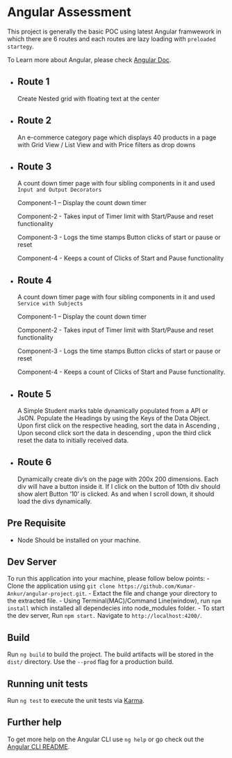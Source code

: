 # Angular Assessment

This project is generally the basic POC using latest Angular framwework in which there are 6
routes and each routes are lazy loading with `preloaded startegy`.

To Learn more about Angular, please check [Angular Doc](https://angular.io/docs).

- ## Route 1

  Create Nested grid with floating text at the center

- ## Route 2

  An e-commerce category page which displays 40 products in a page with Grid View / List View and with Price filters as drop downs

- ## Route 3

  A count down timer page with four sibling components in it and used `Input and Output Decorators`

  Component-1 – Display the count down timer

  Component-2 - Takes input of Timer limit with Start/Pause and reset functionality

  Component-3 - Logs the time stamps Button clicks of start or pause or reset

  Component-4 - Keeps a count of Clicks of Start and Pause functionality

- ## Route 4

  A count down timer page with four sibling components in it and used `Service with Subjects`

  Component-1 – Display the count down timer

  Component-2 - Takes input of Timer limit with Start/Pause and reset functionality

  Component-3 - Logs the time stamps Button clicks of start or pause or reset

  Component-4 - Keeps a count of Clicks of Start and Pause functionality.

- ## Route 5

  A Simple Student marks table dynamically populated from a API or JsON. Populate the Headings by using the Keys of the Data Object. Upon first click on the respective heading, sort the data in Ascending , Upon second click sort the data in descending , upon the third click reset the data to initially received data.

- ## Route 6
  Dynamically create div’s on the page with 200x 200 dimensions. Each div will have a button inside it. If I click on the button of 10th div should show alert Button ‘10’ is clicked. As and when I scroll down, it should load the divs dynamically.

## Pre Requisite

- Node Should be installed on your machine.

## Dev Server

To run this application into your machine, please follow below points: - Clone the application using `git clone https://github.com/Kumar-Ankur/angular-project.git`. - Extact the file and change your directory to the extracted file. - Using Terminal(MAC)/Command Line(window), run `npm install` which installed all dependecies into node_modules
folder. - To start the dev server, Run `npm start.` Navigate to `http://localhost:4200/`.

## Build

Run `ng build` to build the project. The build artifacts will be stored in the `dist/` directory. Use the `--prod` flag for a production build.

## Running unit tests

Run `ng test` to execute the unit tests via [Karma](https://karma-runner.github.io).

## Further help

To get more help on the Angular CLI use `ng help` or go check out the [Angular CLI README](https://github.com/angular/angular-cli/blob/master/README.md).
